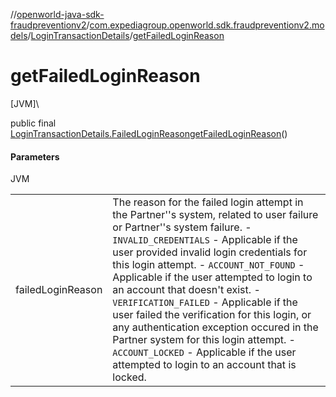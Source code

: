 //[openworld-java-sdk-fraudpreventionv2](../../../index.md)/[com.expediagroup.openworld.sdk.fraudpreventionv2.models](../index.md)/[LoginTransactionDetails](index.md)/[getFailedLoginReason](get-failed-login-reason.md)

# getFailedLoginReason

[JVM]\

public final [LoginTransactionDetails.FailedLoginReason](-failed-login-reason/index.md)[getFailedLoginReason](get-failed-login-reason.md)()

#### Parameters

JVM

| | |
|---|---|
| failedLoginReason | The reason for the failed login attempt in the Partner''s system, related to user failure or Partner''s system failure. - `INVALID_CREDENTIALS` - Applicable if the user provided invalid login credentials for this login attempt. - `ACCOUNT_NOT_FOUND` - Applicable if the user attempted to login to an account that doesn't exist. - `VERIFICATION_FAILED` - Applicable if the user failed the verification for this login, or any authentication exception occured in the Partner system for this login attempt. - `ACCOUNT_LOCKED` - Applicable if the user attempted to login to an account that is locked. |
